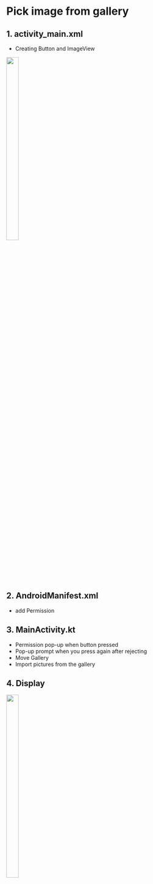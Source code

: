 # Pick image from gallery

## 1. activity_main.xml
- Creating Button and ImageView  
<img src="https://user-images.githubusercontent.com/72978589/184101314-790426ee-11ba-41ec-bd70-65686ae94766.jpg" width="25%" height="35%">    

## 2. AndroidManifest.xml  
- add Permission  
## 3. MainActivity.kt  
- Permission pop-up when button pressed
- Pop-up prompt when you press again after rejecting
- Move Gallery
- Import pictures from the gallery

## 4. Display
<img src="https://user-images.githubusercontent.com/72978589/184310243-02123c00-e70c-4f7e-82c7-6158eee5cb80.gif" width="25%" height="35%">    
